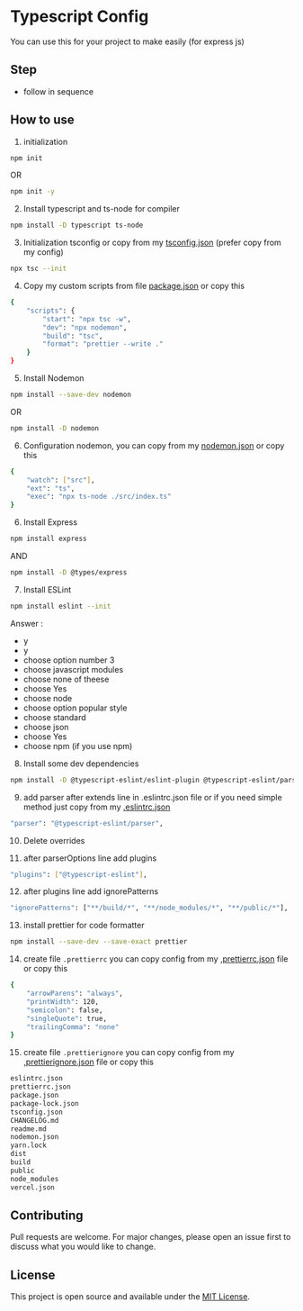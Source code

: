 
# Typescript Config
You can use this for your project to make easily (for express js)

## Step
- follow in sequence

## How to use
1. initialization
``` bash
npm init
```
   OR
``` bash
npm init -y
```
2. Install typescript and ts-node for compiler
``` bash
npm install -D typescript ts-node
```
3. Initialization tsconfig or copy from my [tsconfig.json](https://github.com/rendy-ptr/typescript-config/blob/main/express/tsconfig.json)
         (prefer copy from my config)
``` bash
npx tsc --init
```
4. Copy my custom scripts from file [package.json](https://github.com/rendy-ptr/typescript-config/blob/main/express/package.json) or copy this
``` bash
{
    "scripts": {
        "start": "npx tsc -w",
        "dev": "npx nodemon",
        "build": "tsc",
        "format": "prettier --write ."
    }
}
```
5. Install Nodemon
``` bash
npm install --save-dev nodemon
```
OR
``` bash
npm install -D nodemon
```
6. Configuration nodemon, you can copy from my [nodemon.json](https://github.com/rendy-ptr/typescript-config/blob/main/express/nodemon.json) or copy this
``` bash
{
    "watch": ["src"],
    "ext": "ts",
    "exec": "npx ts-node ./src/index.ts"
}
```
6. Install Express
``` bash
npm install express
```
AND
``` bash
npm install -D @types/express
```
7. Install ESLint
``` bash
npm install eslint --init
```
Answer :
- y
- y
- choose option number 3
- choose javascript modules
- choose none of theese
- choose Yes
- choose node
- choose option popular style
- choose standard
- choose json
- choose Yes
- choose npm (if you use npm)

8. Install some dev dependencies
``` bash
npm install -D @typescript-eslint/eslint-plugin @typescript-eslint/parser eslint eslint-config-standard eslint-plugin-import eslint-plugin-node eslint-plugin-promise eslint-plugin-standard
```
9. add parser after extends line in .eslintrc.json file or if you need simple method just copy from my [.eslintrc.json](https://github.com/rendy-ptr/typescript-config/blob/main/express/nodemon.json)
``` bash
"parser": "@typescript-eslint/parser",
```
10. Delete overrides

11. after parserOptions line add plugins
``` bash
"plugins": ["@typescript-eslint"],
```
12. after plugins line add ignorePatterns
``` bash
"ignorePatterns": ["**/build/*", "**/node_modules/*", "**/public/*"],
```
13. install prettier for code formatter
``` bash
npm install --save-dev --save-exact prettier
```
14. create file `.prettierrc` you can copy config from my [,prettierrc.json](https://github.com/rendy-ptr/typescript-config/blob/main/express/.prettierrc) file or copy this
``` bash
{
    "arrowParens": "always",
    "printWidth": 120,
    "semicolon": false,
    "singleQuote": true,
    "trailingComma": "none"
}
```
15. create file `.prettierignore` you can copy config from my [,prettierignore.json](https://github.com/rendy-ptr/typescript-config/blob/main/express/.prettierignore) file or copy this
``` bash
eslintrc.json
prettierrc.json
package.json
package-lock.json
tsconfig.json
CHANGELOG.md
readme.md
nodemon.json
yarn.lock
dist
build
public
node_modules
vercel.json
```




## Contributing
Pull requests are welcome. For major changes, please open an issue first to discuss what you would like to change.

## License
This project is open source and available under the [MIT License](LICENSE).

  
